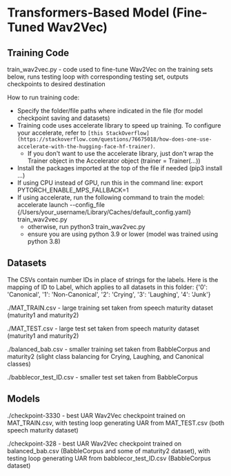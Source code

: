 # Transformers-Based Model (Fine-Tuned Wav2Vec)

## Training Code

train_wav2vec.py - code used to fine-tune Wav2Vec on the training sets below, runs testing loop with corresponding testing set, outputs checkpoints to desired destination

How to run training code:

- Specify the folder/file paths where indicated in the file (for model checkpoint saving and datasets)
- Training code uses accelerate library to speed up training. To configure your accelerate, refer to `[this StackOverflow](https://stackoverflow.com/questions/76675018/how-does-one-use-accelerate-with-the-hugging-face-hf-trainer)`.
    - If you don't want to use the accelerate library, just don't wrap the Trainer object in the Accelerator object (trainer = Trainer(...))
- Install the packages imported at the top of the file if needed (pip3 install ...)
- If using CPU instead of GPU, run this in the command line: export PYTORCH_ENABLE_MPS_FALLBACK=1
- If using accelerate, run the following command to train the model: accelerate launch --config_file {/Users/your_username/Library/Caches/default_config.yaml} train_wav2vec.py
    - otherwise, run python3 train_wav2vec.py
    - ensure you are using python 3.9 or lower (model was trained using python 3.8)

## Datasets

The CSVs contain number IDs in place of strings for the labels. Here is the mapping of ID to Label, which applies to all datasets in this folder: {'0': 'Canonical', '1': 'Non-Canonical', '2': 'Crying', '3': 'Laughing', '4': 'Junk'}

./MAT_TRAIN.csv - large training set taken from speech maturity dataset (maturity1 and maturity2)

./MAT_TEST.csv - large test set taken from speech maturity dataset (maturity1 and maturity2)

./balanced_bab.csv - smaller training set taken from BabbleCorpus and maturity2 (slight class balancing for Crying, Laughing, and Canonical classes)

./babblecor_test_ID.csv - smaller test set taken from BabbleCorpus

## Models

./checkpoint-3330 - best UAR Wav2Vec checkpoint trained on MAT_TRAIN.csv, with testing loop generating UAR from MAT_TEST.csv (both speech maturity dataset)

./checkpoint-328 - best UAR Wav2Vec checkpoint trained on balanced_bab.csv (BabbleCorpus and some of maturity2 dataset), with testing loop generating UAR from babblecor_test_ID.csv (BabbleCorpus dataset)
